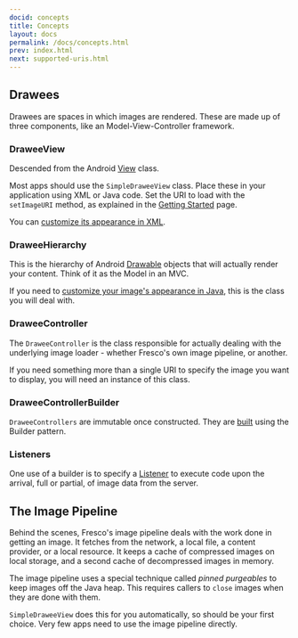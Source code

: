 ```yaml
---
docid: concepts
title: Concepts
layout: docs
permalink: /docs/concepts.html
prev: index.html
next: supported-uris.html
---
```


## Drawees

Drawees are spaces in which images are rendered. These are made up of three components, like an Model-View-Controller framework.

### DraweeView

Descended from the Android [View](http://developer.android.com/reference/android/view/View.html) class.

Most apps should use the `SimpleDraweeView` class. Place these in your application using XML or Java code. Set the URI to load with the `setImageURI` method, as explained in the [Getting Started](index.html) page.

You can [customize its appearance in XML](using-drawees-xml.html).

### DraweeHierarchy

This is the hierarchy of Android [Drawable](http://developer.android.com/reference/android/graphics/drawable/Drawable.html) objects that will actually render your content. Think of it as the Model in an MVC.

If you need to [customize your image's appearance in Java](using-drawees-code.html), this is the class you will deal with.

### DraweeController

The `DraweeController` is the class responsible for actually dealing with the underlying image loader - whether Fresco's own image pipeline, or another.

If you need something more than a single URI to specify the image you want to display, you will need an instance of this class.

### DraweeControllerBuilder

`DraweeControllers` are immutable once constructed. They are [built](using-controllerbuilder.html) using the Builder pattern.

### Listeners

One use of a builder is to specify a [Listener](listening-download-events.html) to execute code upon the arrival, full or partial, of image data from the server.

## The Image Pipeline

Behind the scenes, Fresco's image pipeline deals with the work done in getting an image. It fetches from the network, a local file, a content provider, or a local resource. It keeps a cache of compressed images on local storage, and a second cache of decompressed images in memory.

The image pipeline uses a special technique called *pinned purgeables* to keep images off the Java heap. This requires callers to `close` images when they are done with them.

`SimpleDraweeView` does this for you automatically, so should be your first choice. Very few apps need to use the image pipeline directly.
